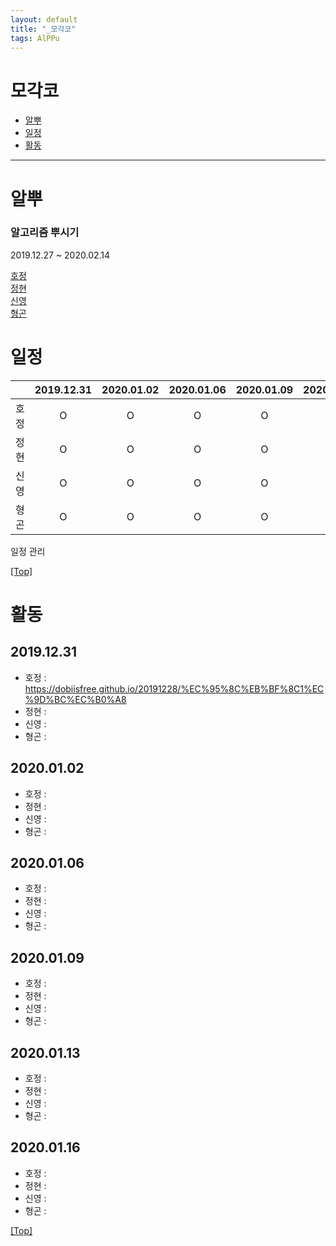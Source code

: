 ```yaml
---
layout: default
title: "_모각코"
tags: AlPPu
---
```


# <a name="top"></a>모각코
* [알뿌](#TEST)
* [일정](#Paragraphs)
* [활동](#Blockquotes)


***

# <a name="TEST"></a>알뿌
   
### 알고리즘 뿌시기
  
2019.12.27 ~ 2020.02.14
  
[호정](https://DobiIsFree.github.io/)  
[정현](https://blog.naver.com/mjh101699)  
[신영](https://m.blog.naver.com/PostList.nhn?blogId=tasha0415)  
[형곤](hygoni.com)

# <a name="Paragraphs"></a>일정

|      |   2019.12.31   |   2020.01.02   |   2020.01.06   |   2020.01.09   |   2020.01.13   |   2020.01.16   |
| :------------------: | :------------------: | :-----------------: | :------------------: | :------------------: | :------------------: | :------------------: |
|   호정   |   O   |   O   |   O   |   O   |   O   |   O   |
|   정현   |   O   |   O   |   O   |   O   |   O   |   O   |
|   신영   |   O   |   O   |   O   |   O   |   O   |   O   |
|   형곤   |   O   |   O   |   O   |   O   |   O   |   O   |
   
일정 관리

[[Top]](#top)

# <a name="Blockquotes"></a>활동

## 2019.12.31  
- 호정 : <https://dobiisfree.github.io/20191228/%EC%95%8C%EB%BF%8C1%EC%9D%BC%EC%B0%A8>  
- 정현 :   
- 신영 :   
- 형곤 :   

## 2020.01.02  
- 호정 :   
- 정현 :   
- 신영 :   
- 형곤 :   

## 2020.01.06  
- 호정 :   
- 정현 :   
- 신영 :   
- 형곤 :   

## 2020.01.09  
- 호정 :   
- 정현 :   
- 신영 :   
- 형곤 :   

## 2020.01.13  
- 호정 :   
- 정현 :   
- 신영 :   
- 형곤 :   

## 2020.01.16  
- 호정 :   
- 정현 :   
- 신영 :   
- 형곤 :   

[[Top]](#top)

